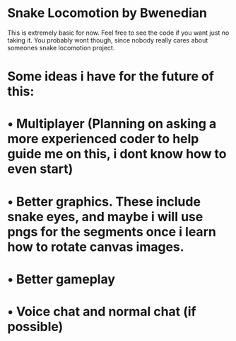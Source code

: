 # Snake Locomotion by Bwenedian
This is extremely basic for now. Feel free to see the code if you want just no taking it. 
You probably wont though, since nobody really cares about someones snake locomotion project.
# Some ideas i have for the future of this:
# • Multiplayer (Planning on asking a more experienced coder to help guide me on this, i dont know how to even start)
# • Better graphics. These include snake eyes, and maybe i will use pngs for the segments once i learn how to rotate canvas images.
# • Better gameplay
# • Voice chat and normal chat (if possible)
